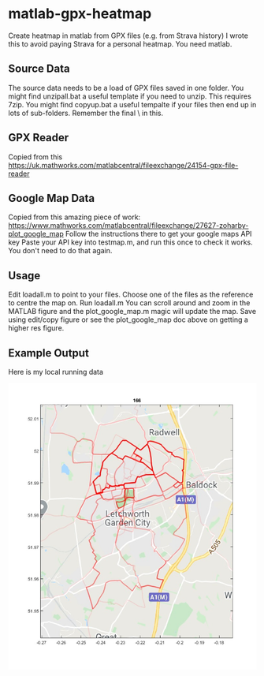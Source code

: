 # matlab-gpx-heatmap
Create heatmap in matlab from GPX files (e.g. from Strava history)
I wrote this to avoid paying Strava for a personal heatmap.
You need matlab.

## Source Data
The source data needs to be a load of GPX files saved in one folder.
You might find unzipall.bat a useful template if you need to unzip.  This requires 7zip.
You might find copyup.bat a useful tempalte if your files then end up in lots of sub-folders.  Remember the final \ in this.

## GPX Reader
Copied from this https://uk.mathworks.com/matlabcentral/fileexchange/24154-gpx-file-reader

## Google Map Data
Copied from this amazing piece of work: https://www.mathworks.com/matlabcentral/fileexchange/27627-zoharby-plot_google_map
Follow the instructions there to get your google maps API key
Paste your API key into testmap.m, and run this once to check it works.  You don't need to do that again.

## Usage
Edit loadall.m to point to your files.  Choose one of the files as the reference to centre the map on.
Run loadall.m
You can scroll around and zoom in the MATLAB figure and the plot_google_map.m magic will update the map.
Save using edit/copy figure or see the plot_google_map doc above on getting a higher res figure.

## Example Output
Here is my local running data

![Example Output Picture](https://github.com/amj-git/matlab-gpx-heatmap/blob/master/doc/example1.jpeg)


